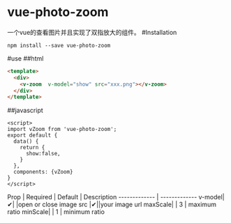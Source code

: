 vue-photo-zoom
====
一个vue的查看图片并且实现了双指放大的组件。
#Installation
```
npm install --save vue-photo-zoom
```
#use
##html
```html
<template>
  <div>
    <v-zoom  v-model="show" src="xxx.png"></v-zoom>
  </div>
</template> 
```
##javascript
```
<script>
import vZoom from 'vue-photo-zoom';
export default {
  data() {
    return {
      show:false,
    }
  },
  components: {vZoom}
}
</script>
```
Prop | Required | Default | Description
------------- | -------------
v-model|✔|  |open or close image
src |✔||your image url
maxScale| | 3 | maximum ratio
minScale| | 1 | minimum ratio

